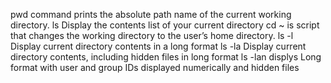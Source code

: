 pwd command prints the absolute path name of the current working directory.
ls Display the contents list of your current directory
cd ~ is script that changes the working directory to the user’s home directory.
ls -l Display current directory contents in a long format
ls -la Display current directory contents, including hidden files in long format
ls -lan displys Long format with user and group IDs displayed numerically and hidden files
